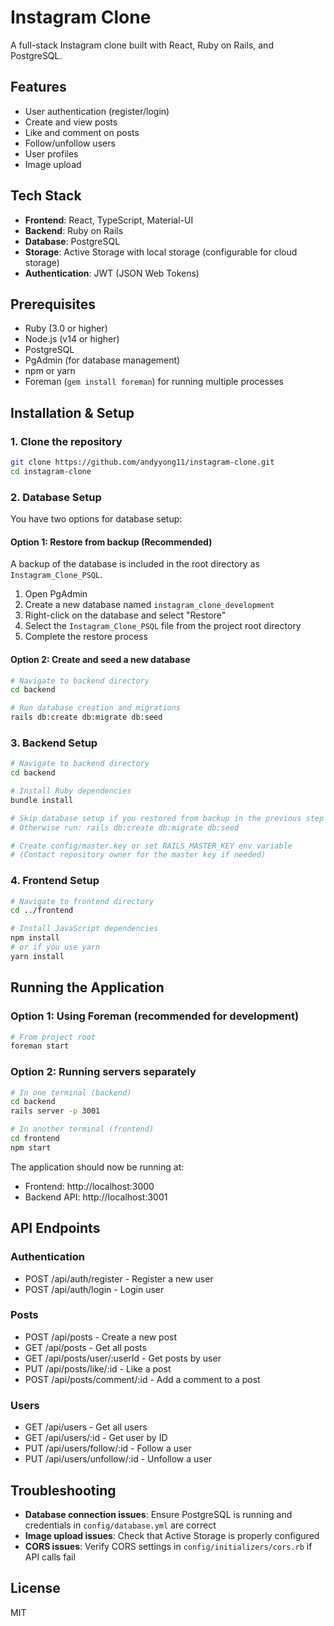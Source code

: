 # Instagram Clone

A full-stack Instagram clone built with React, Ruby on Rails, and PostgreSQL.

## Features

- User authentication (register/login)
- Create and view posts
- Like and comment on posts
- Follow/unfollow users
- User profiles
- Image upload

## Tech Stack

- **Frontend**: React, TypeScript, Material-UI
- **Backend**: Ruby on Rails
- **Database**: PostgreSQL
- **Storage**: Active Storage with local storage (configurable for cloud storage)
- **Authentication**: JWT (JSON Web Tokens)

## Prerequisites

- Ruby (3.0 or higher)
- Node.js (v14 or higher)
- PostgreSQL
- PgAdmin (for database management)
- npm or yarn
- Foreman (`gem install foreman`) for running multiple processes

## Installation & Setup

### 1. Clone the repository
```bash
git clone https://github.com/andyyong11/instagram-clone.git
cd instagram-clone
```

### 2. Database Setup
You have two options for database setup:

#### Option 1: Restore from backup (Recommended)
A backup of the database is included in the root directory as `Instagram_Clone_PSQL`.

1. Open PgAdmin
2. Create a new database named `instagram_clone_development`
3. Right-click on the database and select "Restore"
4. Select the `Instagram_Clone_PSQL` file from the project root directory
5. Complete the restore process

#### Option 2: Create and seed a new database
```bash
# Navigate to backend directory
cd backend

# Run database creation and migrations
rails db:create db:migrate db:seed
```

### 3. Backend Setup
```bash
# Navigate to backend directory
cd backend

# Install Ruby dependencies
bundle install

# Skip database setup if you restored from backup in the previous step
# Otherwise run: rails db:create db:migrate db:seed

# Create config/master.key or set RAILS_MASTER_KEY env variable
# (Contact repository owner for the master key if needed)
```

### 4. Frontend Setup
```bash
# Navigate to frontend directory
cd ../frontend

# Install JavaScript dependencies
npm install
# or if you use yarn
yarn install
```

## Running the Application

### Option 1: Using Foreman (recommended for development)
```bash
# From project root
foreman start
```

### Option 2: Running servers separately
```bash
# In one terminal (backend)
cd backend
rails server -p 3001

# In another terminal (frontend)
cd frontend
npm start
```

The application should now be running at:
- Frontend: http://localhost:3000
- Backend API: http://localhost:3001

## API Endpoints

### Authentication
- POST /api/auth/register - Register a new user
- POST /api/auth/login - Login user

### Posts
- POST /api/posts - Create a new post
- GET /api/posts - Get all posts
- GET /api/posts/user/:userId - Get posts by user
- PUT /api/posts/like/:id - Like a post
- POST /api/posts/comment/:id - Add a comment to a post

### Users
- GET /api/users - Get all users
- GET /api/users/:id - Get user by ID
- PUT /api/users/follow/:id - Follow a user
- PUT /api/users/unfollow/:id - Unfollow a user

## Troubleshooting

- **Database connection issues**: Ensure PostgreSQL is running and credentials in `config/database.yml` are correct
- **Image upload issues**: Check that Active Storage is properly configured
- **CORS issues**: Verify CORS settings in `config/initializers/cors.rb` if API calls fail

## License

MIT
